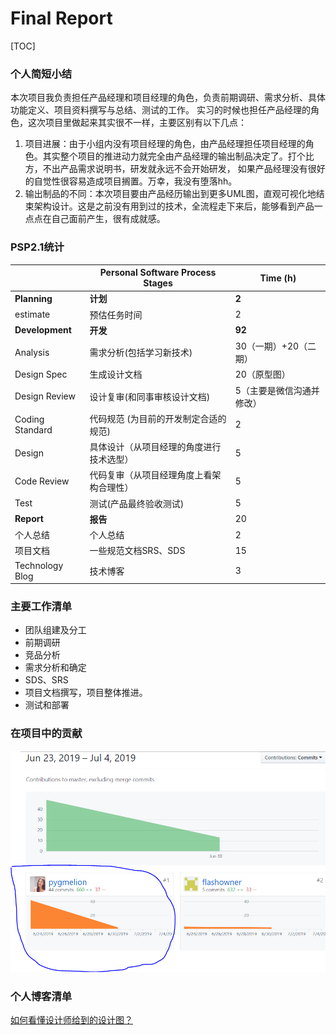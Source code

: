 # Final Report

[TOC]

### 个人简短小结

本次项目我负责担任产品经理和项目经理的角色，负责前期调研、需求分析、具体功能定义、项目资料撰写与总结、测试的工作。
实习的时候也担任产品经理的角色，这次项目里做起来其实很不一样，主要区别有以下几点：
1. 项目进展：由于小组内没有项目经理的角色，由产品经理担任项目经理的角色。其实整个项目的推进动力就完全由产品经理的输出制品决定了。打个比方，不出产品需求说明书，研发就永远不会开始研发，
如果产品经理没有很好的自觉性很容易造成项目搁置。万幸，我没有堕落hh。
2. 输出制品的不同：本次项目要由产品经历输出到更多UML图，直观可视化地结束架构设计。这是之前没有用到过的技术，全流程走下来后，能够看到产品一点点在自己面前产生，很有成就感。


### PSP2.1统计

|                  | Personal Software Process Stages      | Time (h) |
| ---------------- | ------------------------------------- | -------- |
| **Planning**     | **计划**                              | **2**    |
| estimate         | 预估任务时间                          | 2        |
| **Development**  | **开发**                              | **92**  |
| Analysis         | 需求分析(包括学习新技术)              | 30（一期）+20（二期）       |
| Design Spec      | 生成设计文档                          | 20（原型图）      |
| Design Review    | 设计复审(和同事审核设计文档)          | 5（主要是微信沟通并修改）        |
| Coding Standard  | 代码规范 (为目前的开发制定合适的规范) | 2        |
| Design           | 具体设计（从项目经理的角度进行技术选型）     | 5     |
| Code Review      | 代码复审（从项目经理角度上看架构合理性）      | 5       |
| Test             | 测试(产品最终验收测试)    | 5        |
| **Report**       | **报告**                              | 20        |
| 个人总结      | 个人总结                             | 2        |
|项目文档 | 一些规范文档SRS、SDS                            | 15        |
| Technology Blog  | 技术博客                              | 3        |

### 主要工作清单
- 团队组建及分工
- 前期调研
- 竞品分析
- 需求分析和确定
- SDS、SRS
- 项目文档撰写，项目整体推进。
- 测试和部署


### 在项目中的贡献
![](https://github.com/pygmelion/pygmelion/blob/master/%E6%8D%95%E8%8E%B7.PNG)

### 个人博客清单
[如何看懂设计师给到的设计图？](https://blog.csdn.net/pygmelion/article/details/93501705)
